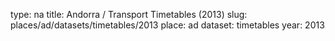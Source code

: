 type: na
title: Andorra / Transport Timetables (2013)
slug: places/ad/datasets/timetables/2013
place: ad
dataset: timetables
year: 2013
